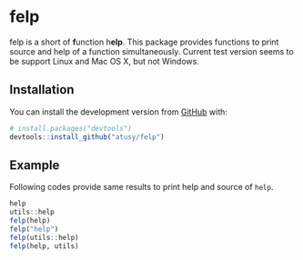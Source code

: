 # felp

felp is a short of **f**unction h**elp**.
This package provides functions to print source and help of a function simultaneously.
Current test version seems to be support Linux and Mac OS X, but not Windows.

## Installation

You can install the development version from [GitHub](https://github.com/) with:

``` r
# install.packages("devtools")
devtools::install_github("atusy/felp")
```

## Example

Following codes provide same results to print help and source of `help`.

``` r
help
utils::help
felp(help)
felp("help")
felp(utils::help)
felp(help, utils)
```

